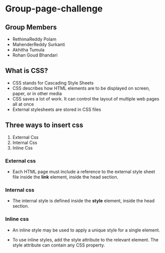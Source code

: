 # Group-page-challenge
## Group Members
- RethimaReddy Polam
- MahenderReddy Surkanti
- Akhitha Tumula
- Rohan Goud Bhandari

## What is CSS?
- CSS stands for Cascading Style Sheets
- CSS describes how HTML elements are to be displayed on screen, paper, or in other media
- CSS saves a lot of work. It can control the layout of multiple web pages all at once
- External stylesheets are stored in CSS files

## Three ways to insert css
1. External Css
2. Internal Css
3. Inline Css

### External css
- Each HTML page must include a reference to the external style sheet file inside the <b>link</b> element, inside the head section.

### Internal css
- The internal style is defined inside the <b>style</b> element, inside the head section.

### Inline css

- An inline style may be used to apply a unique style for a single element.

- To use inline styles, add the style attribute to the relevant element. The style attribute can contain any CSS property.


